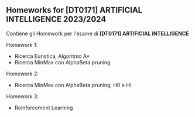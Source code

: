 ## Homeworks for [DT0171] ARTIFICIAL INTELLIGENCE 2023/2024

Contiene gli Homework per l'esame di **[DT0171] ARTIFICIAL INTELLIGENCE**

Homework 1:
- Ricerca Euristica, Algoritmo A*
- Ricerca MinMax con AlphaBeta pruning

Homework 2:
- Ricerca MinMax con AlphaBeta pruning, H0 e Hl

Homework 3:
- Reinforcement Learning
